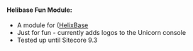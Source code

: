 
#### Helibase Fun Module:

* A module for ([HelixBase](https://github.com/muso31/Helixbase)
* Just for fun - currently adds logos to the Unicorn console
* Tested up until Sitecore 9.3